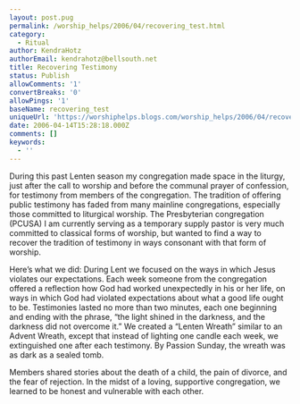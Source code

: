 ```yaml
---
layout: post.pug
permalink: /worship_helps/2006/04/recovering_test.html 
category:
  - Ritual
author: KendraHotz
authorEmail: kendrahotz@bellsouth.net
title: Recovering Testimony
status: Publish
allowComments: '1'
convertBreaks: '0'
allowPings: '1'
baseName: recovering_test
uniqueUrl: 'https://worshiphelps.blogs.com/worship_helps/2006/04/recovering_test.html '
date: 2006-04-14T15:28:18.000Z
comments: []
keywords:
  - ''
---
```

During this past Lenten season my congregation made space in the liturgy, just after the call to worship and before the communal prayer of confession, for testimony from members of the congregation. The tradition of offering public testimony has faded from many mainline congregations, especially those committed to liturgical worship. The Presbyterian congregation (PCUSA) I am currently serving as a temporary supply pastor is very much committed to classical forms of worship, but wanted to find a way to recover the tradition of testimony in ways consonant with that form of worship.

Here’s what we did: During Lent we focused on the ways in which Jesus violates our expectations. Each week someone from the congregation offered a reflection how God had worked unexpectedly in his or her life, on ways in which God had violated expectations about what a good life ought to be. Testimonies lasted no more than two minutes, each one beginning and ending with the phrase, “the light shined in the darkness, and the darkness did not overcome it.” We created a “Lenten Wreath” similar to an Advent Wreath, except that instead of lighting one candle each week, we extinguished one after each testimony. By Passion Sunday, the wreath was as dark as a sealed tomb.

Members shared stories about the death of a child, the pain of divorce, and the fear of rejection. In the midst of a loving, supportive congregation, we learned to be honest and vulnerable with each other.